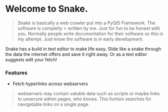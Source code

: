 # Welcome to Snake.

> Snake is basically a web crawler put into a PyQt5 Framework. The software is completly > written by me. Just for fun to be honest with you. Normally people write documentation   for their software so this is my attempt. Just know the software is in early development.

Snake has a build in text editor to make life easy. Slide like a snake through the data the internet offers and save it right away. Or as a text editor suggests edit your fetch!

### Features 

- Fetch hyperlinks across webservers
> webservers may contain valuble data such as scripts or maybe links to unsecure admin pages, who knows. This funtion searches for navigatable links on a single page.

